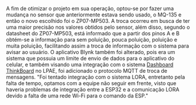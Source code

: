   A fim de otimizar o projeto em sua operação, optou-se por fazer uma mudança no sensor que anteriormente estava sendo usado, o MQ-135 e então o novo escolhido foi o ZP07-MP503. A troca ocorreu em busca de ter uma maior precisão nos valores obtidos pelo sensor, além disso, segundo o datasheet do ZP07-MP503, está informado que a partir dos pinos A e B obtém-se a informação para sem poluição, pouca poluição, poluição e muita poluição, facilitando assim a troca de informação com o sistema para avisar ao usuário.
  O aplicativo Blynk também foi alterado, pois era um sistema que possuia um limite de envio de dados para o aplicativo do celular, e também visando uma integração com o sistema [Dashboard ThinkBoard](https://github.com/sooarees/Dashboard-ThingsBoard) no LPAE, foi adicionado o protocolo MQTT de troca de mensagens. 
  "Foi tentado integração com o sistema LORA, entretanto pela falta de tempo, optamos com a equipe não seguir em frente, visto que haveria problemas de integração entre a ESP32 e a comunicação LORA devido a falta de uma rede Wi-Fi para o comando da ESP."

